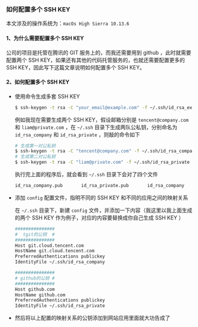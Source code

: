### 如何配置多个 SSH KEY

本文涉及的操作系统为：```macOs High Sierra 10.13.6```



#### 1、为什么需要配置多个 SSH KEY

公司的项目是托管在腾讯的 GIT 服务上的，而我还需要用到 github ，此时就需要配置两个 SSH KEY，如果还有其他的代码托管服务的，也就还需要配置更多的 SSH KEY，因此写下这篇文章说明如何配置多个 SSH KEY。



#### 2、如何配置多个 SSH KEY

- 使用命令生成多套 SSH KEY

  ```zsh
  $ ssh-keygen -t rsa -C "your_email@example.com" -f ~/.ssh/id_rsa_example
  ```

  例如我现在需要生成两个 SSH KEY，假设邮箱分别是 ```tencent@company.com``` 和 ```liam@private.com``` ，在 ```~/.ssh``` 目录下生成两队公私钥，分别命名为 ```id_rsa_company``` 和 ```id_rsa_private``` ，则敲的命令如下

  ```zsh
  # 生成第一对公私钥
  $ ssh-keygen -t rsa -C "tencent@company.com" -f ~/.ssh/id_rsa_company
  # 生成第二对公私钥
  $ ssh-keygen -t rsa -C "liam@private.com" -f ~/.ssh/id_rsa_private
  ```

  执行完上面的程序后，就会看到 ```~/.ssh``` 目录下会对了四个文件

  ```zsh
  id_rsa_company.pub       id_rsa_private.pub       id_rsa_company      id_rsa_private
  ```

- 添加 ```config``` 配置文件，指明不同的 SSH KEY 和不同的应用之间的映射关系

  在 ```~/.ssh``` 目录下，新建 `config` 文件，并添加一下内容（我这里以我上面生成的两个 SSH KEY 作为例子，对应的内容要替换成你自己生成 SSH KEY ）

  ```zsh
  ###############
  #  tgit的公钥  #
  ###############
  Host git.cloud.tencent.com
  HostName git.cloud.tencent.com
  PreferredAuthentications publickey
  IdentityFile ~/.ssh/id_rsa_company
  
  ###############
  # github的公钥 #
  ###############
  Host github.com
  HostName github.com
  PreferredAuthentications publickey
  IdentityFile ~/.ssh/id_rsa_private
  ```

- 然后将以上配置的映射关系的公钥添加到网站应用里面就大功告成了
